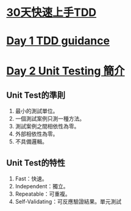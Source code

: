 [30天快速上手TDD](https://ithelp.ithome.com.tw/users/20010292/ironman/462)
=================

# [Day 1 TDD guidance](https://ithelp.ithome.com.tw/articles/10101867)

# [Day 2 Unit Testing 簡介](https://ithelp.ithome.com.tw/articles/10102264)

## Unit Test的準則
1. 最小的測試單位。
2. 一個測試案例只測一種方法。
3. 測試案例之間相依性為零。
4. 外部相依性為零。
5. 不具備邏輯。

## Unit Test的特性
1. Fast：快速。
2. Independent：獨立。
3. Repeatable：可重複。
4. Self-Validating：可反應驗證結果。單元測試
